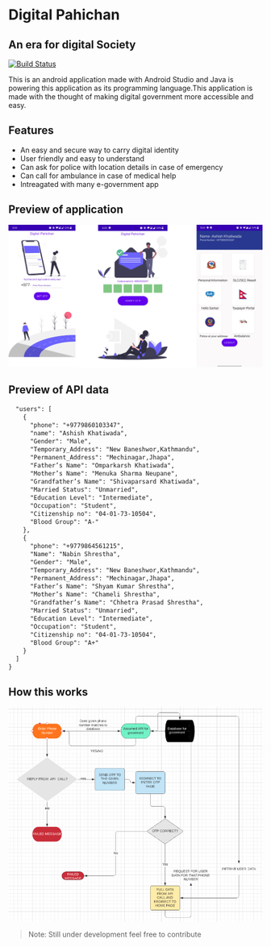 # Digital Pahichan
## An era for digital Society
[![Build Status](https://travis-ci.org/joemccann/dillinger.svg?branch=master)](https://github.com/bot-alert/Digital-Pahichan)

This is an android application made with Android Studio and Java is powering this application as its programming language.This application is made with the thought of making digital government more  accessible and easy.


## Features

- An easy and secure way to carry digital identity 
- User friendly and easy to understand
- Can ask for police with location details in case of emergency
- Can call for ambulance in case of medical help
- Intreagated with many e-government app

## Preview of application
![alt text](https://raw.githubusercontent.com/bot-alert/Digital-Pahichan/master/Images%20for%20readme/interface.jpg)

## Preview of API data
```{
  "users": [
    {
      "phone": "+9779860103347",
      "name": "Ashish Khatiwada",
      "Gender": "Male",
      "Temporary_Address": "New Baneshwor,Kathmandu",
      "Permanent_Address": "Mechinagar,Jhapa",
      "Father’s Name": "Omparkarsh Khatiwada",
      "Mother’s Name": "Menuka Sharma Neupane",
      "Grandfather’s Name": "Shivaparsard Khatiwada",
      "Married Status": "Unmarried",
      "Education Level": "Intermediate",
      "Occupation": "Student",
      "Citizenship no": "04-01-73-10504",
      "Blood Group": "A-"
    },
    {
      "phone": "+9779864561215",
      "Name": "Nabin Shrestha",
      "Gender": "Male",
      "Temporary_Address": "New Baneshwor,Kathmandu",
      "Permanent_Address": "Mechinagar,Jhapa",
      "Father’s Name": "Shyam Kumar Shrestha",
      "Mother’s Name": "Chameli Shrestha",
      "Grandfather’s Name": "Chhetra Prasad Shrestha",
      "Married Status": "Unmarried",
      "Education Level": "Intermediate",
      "Occupation": "Student",
      "Citizenship no": "04-01-73-10504",
      "Blood Group": "A+"
    }
  ]
}
```

## How this works

![alt text](https://raw.githubusercontent.com/bot-alert/Digital-Pahichan/master/Images%20for%20readme/Capture.PNG)


> Note: Still under development feel free to contribute


